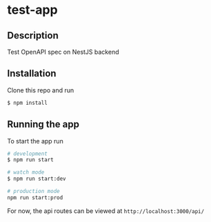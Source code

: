 # test-app

## Description
Test OpenAPI spec on NestJS backend

## Installation
Clone this repo and run
```bash
$ npm install
```

## Running the app
To start the app run
```bash
# development
$ npm run start

# watch mode
$ npm run start:dev

# production mode
npm run start:prod
```

For now, the api routes can be viewed at
`http://localhost:3000/api/`